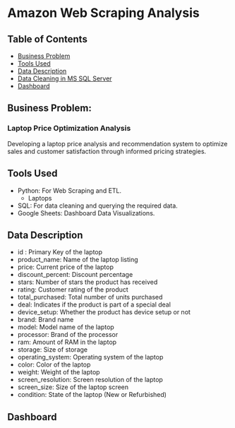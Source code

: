 # Amazon Web Scraping Analysis

## Table of Contents
* [Business Problem](#business-problem)
* [Tools Used](#tools-used)
* [Data Description](#data-description)
* [Data Cleaning in MS SQL Server](#data-cleaning-in-ms-sql-server)
* [Dashboard](#dashboard)

## Business Problem: 
### Laptop Price Optimization Analysis

Developing a laptop price analysis and recommendation system to optimize sales and customer satisfaction through informed pricing strategies.

## Tools Used
- Python: For Web Scraping and ETL.
  - Laptops 
- SQL: For data cleaning and querying the required data.
- Google Sheets: Dashboard Data Visualizations.

## Data Description
- id : Primary Key of the laptop
- product_name: Name of the laptop listing
- price: Current price of the laptop
- discount_percent: Discount percentage
- stars: Number of stars the product has received
- rating: Customer rating of the product
- total_purchased: Total number of units purchased
- deal: Indicates if the product is part of a special deal
- device_setup: Whether the product has device setup or not
- brand: Brand name
- model: Model name of the laptop
- processor: Brand of the processor
- ram: Amount of RAM in the laptop
- storage: Size of storage
- operating_system: Operating system of the laptop
- color: Color of the laptop
- weight: Weight of the laptop
- screen_resolution: Screen resolution of the laptop
- screen_size: Size of the laptop screen
- condition: State of the laptop (New or Refurbished)
  
## Dashboard
